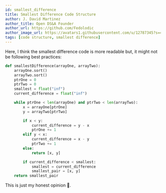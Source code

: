 ```yaml
---
id: smallest_difference
title: Smallest Difference Code Structure
author: J. David Martinez
author_title: Open DS&A Founder
author_url: https://github.com/Fedolodic
author_image_url: https://avatars1.githubusercontent.com/u/12787345?s=460&u=cfe07b63a9e857c72fdac84b425244c9f5c013e0&v=4
tags: [code structure, smallest difference]
---
```


Here, I think the smallest difference code is more readable but, it might not be following best practices:

```python
def smallestDifference(arrayOne, arrayTwo):
    arrayOne.sort()
	arrayTwo.sort()
	ptrOne = 0
	ptrTwo = 0
	smallest = float("inf")
	current_difference = float("inf")

	while ptrOne < len(arrayOne) and ptrTwo < len(arrayTwo):
		x = arrayOne[ptrOne]
		y = arrayTwo[ptrTwo]

		if x < y:
			current_difference = y - x
			ptrOne += 1
		elif y < x:
			current_difference = x - y
			ptrTwo += 1
		else:
			return [x, y]

		if current_difference < smallest:
			smallest = current_difference
			smallest_pair = [x, y]
	return smallest_pair
```

This is just my honest opinion 🙂.